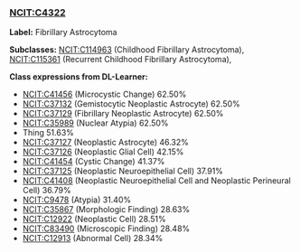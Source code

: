 
### [NCIT:C4322](http://purl.obolibrary.org/obo/NCIT_C4322)
**Label:** Fibrillary Astrocytoma

**Subclasses:** [NCIT:C114963](http://purl.obolibrary.org/obo/NCIT_C114963) (Childhood Fibrillary Astrocytoma), [NCIT:C115361](http://purl.obolibrary.org/obo/NCIT_C115361) (Recurrent Childhood Fibrillary Astrocytoma), 

**Class expressions from DL-Learner:**

- [NCIT:C41456](http://purl.obolibrary.org/obo/NCIT_C41456) (Microcystic Change) 62.50%
- [NCIT:C37132](http://purl.obolibrary.org/obo/NCIT_C37132) (Gemistocytic Neoplastic Astrocyte) 62.50%
- [NCIT:C37129](http://purl.obolibrary.org/obo/NCIT_C37129) (Fibrillary Neoplastic Astrocyte) 62.50%
- [NCIT:C35989](http://purl.obolibrary.org/obo/NCIT_C35989) (Nuclear Atypia) 62.50%
- Thing 51.63%
- [NCIT:C37127](http://purl.obolibrary.org/obo/NCIT_C37127) (Neoplastic Astrocyte) 46.32%
- [NCIT:C37126](http://purl.obolibrary.org/obo/NCIT_C37126) (Neoplastic Glial Cell) 42.15%
- [NCIT:C41454](http://purl.obolibrary.org/obo/NCIT_C41454) (Cystic Change) 41.37%
- [NCIT:C37125](http://purl.obolibrary.org/obo/NCIT_C37125) (Neoplastic Neuroepithelial Cell) 37.91%
- [NCIT:C41408](http://purl.obolibrary.org/obo/NCIT_C41408) (Neoplastic Neuroepithelial Cell and Neoplastic Perineural Cell) 36.79%
- [NCIT:C9478](http://purl.obolibrary.org/obo/NCIT_C9478) (Atypia) 31.40%
- [NCIT:C35867](http://purl.obolibrary.org/obo/NCIT_C35867) (Morphologic Finding) 28.63%
- [NCIT:C12922](http://purl.obolibrary.org/obo/NCIT_C12922) (Neoplastic Cell) 28.51%
- [NCIT:C83490](http://purl.obolibrary.org/obo/NCIT_C83490) (Microscopic Finding) 28.48%
- [NCIT:C12913](http://purl.obolibrary.org/obo/NCIT_C12913) (Abnormal Cell) 28.34%


